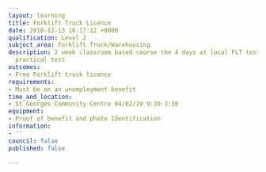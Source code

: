 ```yaml
---
layout: learning
title: Forklift Truck Licence
date: 2018-12-13 16:17:12 +0000
qualification: Level 2
subject_area: Forklift Truck/Warehousing
description: 2 week classroom based course the 4 days at local FLT test centre for
  practical test
outcomes:
- Free Forklift truck licence
requirements:
- Must be on an unemployment benefit
time_and_location:
- St Georges Community Centre 04/02/19 9:30-3:30
equipment:
- Proof of benefit and photo Identification
information:
- ''
council: false
published: false

---
```

